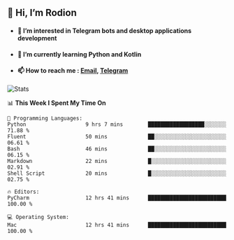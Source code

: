 ## 👋 Hi, I’m Rodion
- #### 👀 I’m interested in Telegram bots and desktop applications development
- #### 🌱 I’m currently learning Python and Kotlin
- #### 📫 How to reach me : [Email](mailto:me@lavn.ml), [Telegram](https://t.me/rodion_gudz)

![Stats](https://github-readme-stats.vercel.app/api?username=rodion-gudz&show_icons=true&theme=github_dark&hide_border=true&hide=issues&count_private=true&layout=compact)


<!--START_SECTION:waka-->
📊 **This Week I Spent My Time On** 

```text
💬 Programming Languages: 
Python                   9 hrs 7 mins        ██████████████████░░░░░░░   71.88 % 
Fluent                   50 mins             ██░░░░░░░░░░░░░░░░░░░░░░░   06.61 % 
Bash                     46 mins             ██░░░░░░░░░░░░░░░░░░░░░░░   06.15 % 
Markdown                 22 mins             █░░░░░░░░░░░░░░░░░░░░░░░░   02.91 % 
Shell Script             20 mins             █░░░░░░░░░░░░░░░░░░░░░░░░   02.75 % 

🔥 Editors: 
PyCharm                  12 hrs 41 mins      █████████████████████████   100.00 % 

💻 Operating System: 
Mac                      12 hrs 41 mins      █████████████████████████   100.00 % 
```


<!--END_SECTION:waka-->
